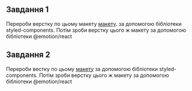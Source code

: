 ## Завдання 1

Перероби верстку по цьому макету [макету](https://www.figma.com/design/RGuJf4CM436YyPOhXzLQCW/Untitled?node-id=0-1&p=f&t=Cg0HuypyJZduA0VW-0).
за допомогою бібліотеки styled-components.
Потім зроби верстку цього ж макету за допомогою бібліотеки @emotion/react

## Завдання 2

Перероби вестку по цьому [макету](https://www.figma.com/design/zH3S0wJoA4aD2E5GEiNnwv/Figma-Website-Template---Landie-Demo--Community-?node-id=0-88&t=Q7B2uSQCmGF4h5qu-0)
за допомогою бібліотеки styled-components.
Потім зроби верстку цього ж макету за допомогою бібліотеки @emotion/react